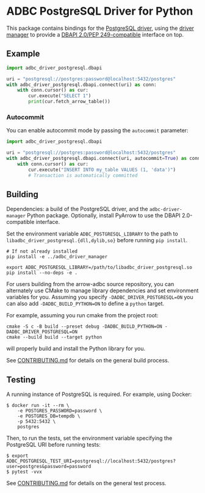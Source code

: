 <!---
  Licensed to the Apache Software Foundation (ASF) under one
  or more contributor license agreements.  See the NOTICE file
  distributed with this work for additional information
  regarding copyright ownership.  The ASF licenses this file
  to you under the Apache License, Version 2.0 (the
  "License"); you may not use this file except in compliance
  with the License.  You may obtain a copy of the License at

    http://www.apache.org/licenses/LICENSE-2.0

  Unless required by applicable law or agreed to in writing,
  software distributed under the License is distributed on an
  "AS IS" BASIS, WITHOUT WARRANTIES OR CONDITIONS OF ANY
  KIND, either express or implied.  See the License for the
  specific language governing permissions and limitations
  under the License.
-->

# ADBC PostgreSQL Driver for Python

This package contains bindings for the [PostgreSQL driver][postgresql], using
the [driver manager][driver-manager] to provide a [DBAPI 2.0/PEP
249-compatible][dbapi] interface on top.

[dbapi]: https://peps.python.org/pep-0249/
[driver-manager]: https://arrow.apache.org/adbc/current/python/driver_manager.html
[postgresql]: https://arrow.apache.org/adbc/current/driver/postgresql.html

## Example

```python
import adbc_driver_postgresql.dbapi

uri = "postgresql://postgres:password@localhost:5432/postgres"
with adbc_driver_postgresql.dbapi.connect(uri) as conn:
    with conn.cursor() as cur:
        cur.execute("SELECT 1")
        print(cur.fetch_arrow_table())
```

### Autocommit

You can enable autocommit mode by passing the `autocommit` parameter:

```python
import adbc_driver_postgresql.dbapi

uri = "postgresql://postgres:password@localhost:5432/postgres"
with adbc_driver_postgresql.dbapi.connect(uri, autocommit=True) as conn:
    with conn.cursor() as cur:
        cur.execute("INSERT INTO my_table VALUES (1, 'data')")
        # Transaction is automatically committed
```


## Building

Dependencies: a build of the PostgreSQL driver, and the
`adbc-driver-manager` Python package.  Optionally, install PyArrow to
use the DBAPI 2.0-compatible interface.

Set the environment variable `ADBC_POSTGRESQL_LIBRARY` to the path to
`libadbc_driver_postgresql.{dll,dylib,so}` before running `pip install`.

```
# If not already installed
pip install -e ../adbc_driver_manager

export ADBC_POSTGRESQL_LIBRARY=/path/to/libadbc_driver_postgresql.so
pip install --no-deps -e .
```

For users building from the arrow-adbc source repository, you can alternately use CMake to manage library dependencies and set environment variables for you. Assuming you specify ``-DADBC_DRIVER_POSTGRESQL=ON`` you can also add ``-DADBC_BUILD_PYTHON=ON`` to define a ``python`` target.

For example, assuming you run cmake from the project root:

```shell
cmake -S c -B build --preset debug -DADBC_BUILD_PYTHON=ON -DADBC_DRIVER_POSTGRESQL=ON
cmake --build build --target python
```

will properly build and install the Python library for you.

See [CONTRIBUTING.md](../../CONTRIBUTING.md) for details on the
general build process.

## Testing

A running instance of PostgreSQL is required.  For example, using Docker:

```shell
$ docker run -it --rm \
    -e POSTGRES_PASSWORD=password \
    -e POSTGRES_DB=tempdb \
    -p 5432:5432 \
    postgres
```

Then, to run the tests, set the environment variable specifying the
PostgreSQL URI before running tests:

```shell
$ export ADBC_POSTGRESQL_TEST_URI=postgresql://localhost:5432/postgres?user=postgres&password=password
$ pytest -vvx
```

See [CONTRIBUTING.md](../../CONTRIBUTING.md) for details on the
general test process.
